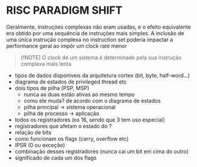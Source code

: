 # RISC PARADIGM SHIFT

Geralmente, instruções complexas não eram usadas, e o efeito equivalente era obtido por uma sequência de instruções mais simples.
A inclusão de uma única instrução complexa no instruction set poderia impactar a performance geral ao impôr um clock rate menor

> [!NOTE] O clock de um sistema é determinado pela sua instrução complexa mais lenta


- tipos de dados disponiveis da arquitetura cortex (bit, byte, half-word...)
- diagrama de estados de privileged thread etc
- dois tipos de pilha (PSP, MSP)
	- nunca as duas estão ativas ao mesmo tempo
	- como ele muda? de acordo com o diagrama de estados
	- pilha principal -> sistema operacional
	- pilha de processo -> aplicação
- todos os registradores (os 16, sendo que 3 tem uso especial)
- registradores que afetam o estado do ?
- relação de bits
- como funcionam os flags (carry, overflow etc)
- IPSR (0 ou exceção)
- combinação desses registradores (nunca cai um bit em cima do outro)
- significado de cada um dos flags